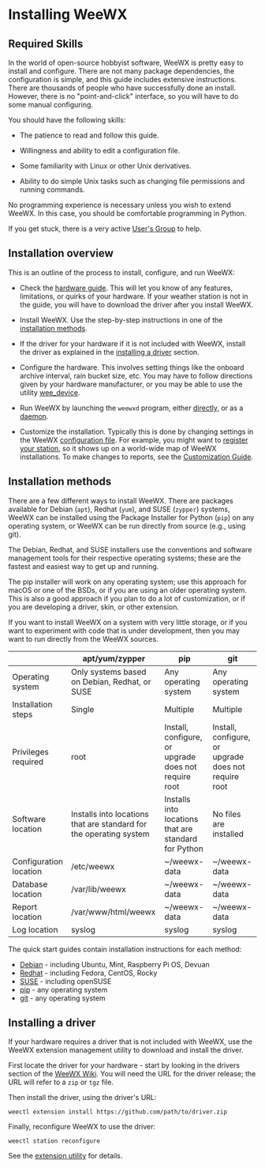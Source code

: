 # Installing WeeWX

## Required Skills

In the world of open-source hobbyist software, WeeWX is pretty easy to install
and configure. There are not many package dependencies, the configuration is
simple, and this guide includes extensive instructions. There are thousands of
people who have successfully done an install. However, there is no
"point-and-click" interface, so you will have to do some manual configuring.

You should have the following skills:

* The patience to read and follow this guide.

* Willingness and ability to edit a configuration file.

* Some familiarity with Linux or other Unix derivatives.

* Ability to do simple Unix tasks such as changing file permissions and
  running commands.

No programming experience is necessary unless you wish to extend WeeWX. In
this case, you should be comfortable programming in Python.

If you get stuck, there is a very active
[User's Group](https://groups.google.com/g/weewx-user) to help.


## Installation overview

This is an outline of the process to install, configure, and run WeeWX:

* Check the [hardware guide](../../hardware/drivers).  This will let you know
  of any features, limitations, or quirks of your hardware. If your weather
  station is not in the guide, you will have to download the driver after you
  install WeeWX.

* Install WeeWX. Use the step-by-step instructions in one of the
  [installation methods](#installation-methods).

* If the driver for your hardware if it is not included with WeeWX, install
  the driver as explained in the [installing a driver](#installing-a-driver)
  section.

* Configure the hardware. This involves setting things like the onboard
  archive interval, rain bucket size, etc. You may have to follow directions
  given by your hardware manufacturer, or you may be able to use the utility
  [wee_device](../../utilities/wee_device).

* Run WeeWX by launching the `weewxd` program, either
  [directly](../running-weewx/#running-directly), or as a
  [daemon](../running-weewx/#running-as-a-daemon).

* Customize the installation. Typically this is done by changing settings in
  the WeeWX [configuration file](../weewx-config-file). For example, you might
  want to [register your station](../weewx-config-file/stdrestful-config/#stationregistry),
  so it shows up on a world-wide map of WeeWX installations. To make changes
  to reports, see the [Customization Guide](../../custom/).


## Installation methods

There are a few different ways to install WeeWX.  There are packages available
for Debian (`apt`), Redhat (`yum`), and SUSE (`zypper`) systems, WeeWX can be
installed using the Package Installer for Python (`pip`) on any operating
system, or WeeWX can be run directly from source (e.g., using git).

The Debian, Redhat, and SUSE installers use the conventions and software
management tools for their respective operating systems; these are the fastest
and easiest way to get up and running.

The pip installer will work on any operating system; use this approach
for macOS or one of the BSDs, or if you are using an older operating system.
This is also a good approach if you plan to do a lot of customization, or if
you are developing a driver, skin, or other extension.

If you want to install WeeWX on a system with very little storage, or if you
want to experiment with code that is under development, then you may want to
run directly from the WeeWX sources.

|                        | apt/yum/zypper                                                     | pip                                                  | git                                                  |
|------------------------|--------------------------------------------------------------------|------------------------------------------------------|------------------------------------------------------|
| Operating system       | Only systems based on Debian, Redhat, or SUSE                      | Any operating system                                 | Any operating system                                 |
| Installation steps     | Single                                                             | Multiple                                             | Multiple                                             |
| Privileges required    | root                                                               | Install, configure, or upgrade does not require root | Install, configure, or upgrade does not require root |
| Software location      | Installs into locations that are standard for the operating system | Installs into locations that are standard for Python | No files are installed                               |
| Configuration location | /etc/weewx                                                         | ~/weewx-data                                         | ~/weewx-data                                         |
| Database location      | /var/lib/weewx                                                     | ~/weewx-data                                         | ~/weewx-data                                         |
| Report location        | /var/www/html/weewx                                                | ~/weewx-data                                         | ~/weewx-data                                         |
| Log location           | syslog                                                             | syslog                                               | syslog                                               |

The quick start guides contain installation instructions for each method:

* [Debian](../../quickstarts/debian) - including Ubuntu, Mint, Raspberry Pi OS, Devuan
* [Redhat](../../quickstarts/redhat) - including Fedora, CentOS, Rocky
* [SUSE](../../quickstarts/suse) - including openSUSE
* [pip](../../quickstarts/pip) - any operating system
* [git](../../quickstarts/git) - any operating system


## Installing a driver

If your hardware requires a driver that is not included with WeeWX, use the
WeeWX extension management utility to download and install the driver.

First locate the driver for your hardware - start by looking in the drivers
section of the [WeeWX Wiki](https://github.com/weewx/weewx/wiki#drivers). You
will need the URL for the driver release; the URL will refer to a `zip` or
`tgz` file.

Then install the driver, using the driver's URL:
```
weectl extension install https://github.com/path/to/driver.zip
```

Finally, reconfigure WeeWX to use the driver:
```
weectl station reconfigure
```

See the [extension utility](../../utilities/weectl-extension) for details.
